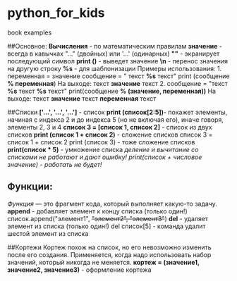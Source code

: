 # python_for_kids
book examples

##Основное:
**Вычисления** - по математическим правилам
**значение** - всегда в кавычках "..." (двойных) или '...' (одинарных) 
**"\"** - экранирует последующий символ
**print ()** - выведет значение
**\n** - перенос значения на другую строку
**%s** - для шаблонизации
    Примеры использования:
    1. переменная = значение
    сообщение = " текст **%s** текст"
    print (сообщение **% переменная**)
    На выходе: текст **значение** текст
    2. сообщение = "текст **%s** текст **%s** текст"
    print(сообщение **% (значение, переменная))**
    На выходе: текст **значение** текст **переменная** текст

##Списки
**['...', '...', '...']** - список
**print (список[2:5])**- покажет элементы, начиная с индекса 2 и до индекса 5 (но не включая его), иначе говоря, элементы 2, 3 и 4
**список 3 = [список 1, список 2]** - список из двух списков
**print (список 1 + список 2)** - сложение списков
список 3 = список 1 + список 2
print (список 3) - тоже сложение списков
**print(список * 5)** - умножение списка
    *деление и вычитание со списками не работают и дают ошибку!*
    *print(список + числовое значение) - работать не будет!*

## Функции:
*Функция* —  это фрагмент кода, который выполняет какую-то задачу. 
**append** - добавляет элемент к концу списка (только один!)
    список.append("элемент1", ~~"элемент2", "элемент3"~~)
**del** - удаляет элемент из списка (только один!)
    del список[5] - команда удалит шестой элемент из списка

##Кортежи
Кортеж похож на список, но его невозможно изменить после его создания. Применяется, когда надо использовать набор значений, который никогда не меняется.
**кортеж = (значение1, значение2, значение3)** - оформление кортежа
